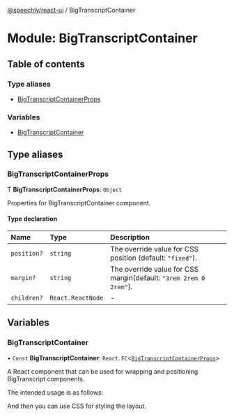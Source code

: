 [@speechly/react-ui](../README.md) / BigTranscriptContainer

# Module: BigTranscriptContainer

## Table of contents

### Type aliases

- [BigTranscriptContainerProps](BigTranscriptContainer.md#bigtranscriptcontainerprops)

### Variables

- [BigTranscriptContainer](BigTranscriptContainer.md#bigtranscriptcontainer)

## Type aliases

### BigTranscriptContainerProps

Ƭ **BigTranscriptContainerProps**: `Object`

Properties for BigTranscriptContainer component.

#### Type declaration

| Name | Type | Description |
| :------ | :------ | :------ |
| `position?` | `string` | The override value for CSS position (default: `"fixed"`). |
| `margin?` | `string` | The override value for CSS margin(default: `"3rem 2rem 0 2rem"`). |
| `children?` | `React.ReactNode` | - |

## Variables

### BigTranscriptContainer

• `Const` **BigTranscriptContainer**: `React.FC`<[`BigTranscriptContainerProps`](BigTranscriptContainer.md#bigtranscriptcontainerprops)\>

A React component that can be used for wrapping and positioning BigTranscript components.

The intended usage is as follows:

<BigTranscriptContainer>
  <BigTranscript />
</BigTranscriptContainer>

And then you can use CSS for styling the layout.
